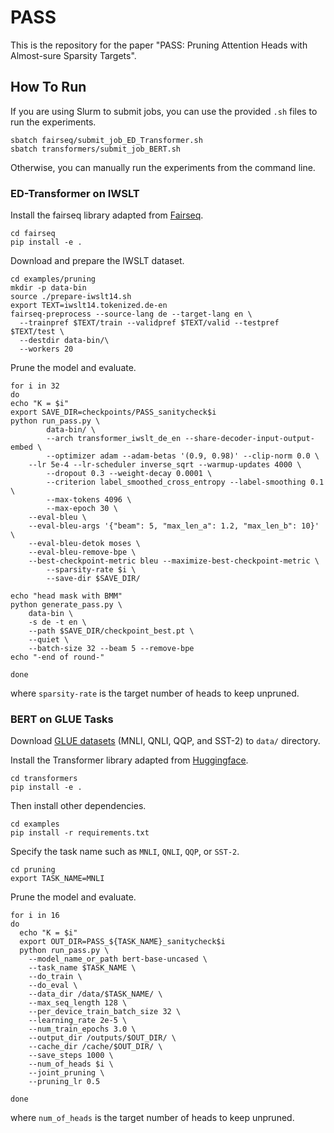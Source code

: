 # PASS
This is the repository for the paper "PASS: Pruning Attention Heads with Almost-sure Sparsity Targets".

## How To Run

If you are using Slurm to submit jobs, you can use the provided `.sh` files to run the experiments.

```aiignore
sbatch fairseq/submit_job_ED_Transformer.sh
sbatch transformers/submit_job_BERT.sh
```
Otherwise, you can manually run the experiments from the command line.
### ED-Transformer on IWSLT
Install the fairseq library adapted from [Fairseq](https://github.com/pytorch/fairseq).
```aiignore
cd fairseq
pip install -e .
```
Download and prepare the IWSLT dataset.
```aiignore
cd examples/pruning
mkdir -p data-bin
source ./prepare-iwslt14.sh
export TEXT=iwslt14.tokenized.de-en
fairseq-preprocess --source-lang de --target-lang en \
  --trainpref $TEXT/train --validpref $TEXT/valid --testpref $TEXT/test \
  --destdir data-bin/\
  --workers 20
```
Prune the model and evaluate.
```aiignore
for i in 32
do
echo "K = $i"
export SAVE_DIR=checkpoints/PASS_sanitycheck$i
python run_pass.py \
		data-bin/ \
		--arch transformer_iwslt_de_en --share-decoder-input-output-embed \
		--optimizer adam --adam-betas '(0.9, 0.98)' --clip-norm 0.0 \
    --lr 5e-4 --lr-scheduler inverse_sqrt --warmup-updates 4000 \
		--dropout 0.3 --weight-decay 0.0001 \
		--criterion label_smoothed_cross_entropy --label-smoothing 0.1 \
		--max-tokens 4096 \
		--max-epoch 30 \
    --eval-bleu \
    --eval-bleu-args '{"beam": 5, "max_len_a": 1.2, "max_len_b": 10}' \
    --eval-bleu-detok moses \
    --eval-bleu-remove-bpe \
    --best-checkpoint-metric bleu --maximize-best-checkpoint-metric \
		--sparsity-rate $i \
		--save-dir $SAVE_DIR/

echo "head mask with BMM"
python generate_pass.py \
	data-bin \
	-s de -t en \
	--path $SAVE_DIR/checkpoint_best.pt \
	--quiet \
	--batch-size 32 --beam 5 --remove-bpe
echo "-end of round-"

done
```
where `sparsity-rate` is the target number of heads to keep unpruned. 

### BERT on GLUE Tasks
Download [GLUE datasets](https://gluebenchmark.com/tasks) (MNLI, QNLI, QQP, and SST-2) to `data/` directory.

Install the Transformer library adapted from [Huggingface](https://github.com/huggingface/transformers).
```
cd transformers
pip install -e .
```
Then install other dependencies.
```
cd examples
pip install -r requirements.txt
```
Specify the task name such as `MNLI`, `QNLI`, `QQP`, or `SST-2`.
```
cd pruning
export TASK_NAME=MNLI
```
Prune the model and evaluate.
```
for i in 16
do
  echo "K = $i"
  export OUT_DIR=PASS_${TASK_NAME}_sanitycheck$i
  python run_pass.py \
    --model_name_or_path bert-base-uncased \
    --task_name $TASK_NAME \
    --do_train \
    --do_eval \
    --data_dir /data/$TASK_NAME/ \
    --max_seq_length 128 \
    --per_device_train_batch_size 32 \
    --learning_rate 2e-5 \
    --num_train_epochs 3.0 \
    --output_dir /outputs/$OUT_DIR/ \
    --cache_dir /cache/$OUT_DIR/ \
    --save_steps 1000 \
    --num_of_heads $i \
    --joint_pruning \
    --pruning_lr 0.5

done
```
where `num_of_heads` is the target number of heads to keep unpruned. 

